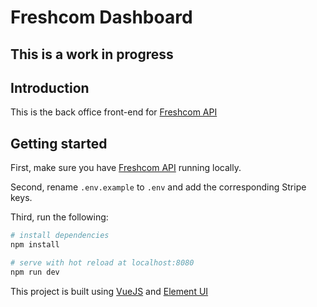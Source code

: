 # Freshcom Dashboard

## This is a work in progress

## Introduction

This is the back office front-end for [Freshcom API](https://github.com/freshcom/freshcom-api)

## Getting started

First, make sure you have [Freshcom API](https://github.com/freshcom/freshcom-api) running locally.

Second, rename `.env.example` to `.env` and add the corresponding Stripe keys.

Third, run the following:

``` bash
# install dependencies
npm install

# serve with hot reload at localhost:8080
npm run dev
```

This project is built using [VueJS](https://vuejs.org) and [Element UI](https://github.com/ElemeFE/element)
